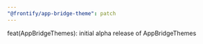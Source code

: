 ```yaml
---
"@frontify/app-bridge-theme": patch
---
```


feat(AppBridgeThemes): initial alpha release of AppBridgeThemes

